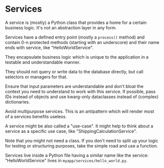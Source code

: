 # Services

A service is (mostly) a Python class that provides a home for a certain business logic. It's not an abstraction layer in
any form.

Services have a defined entry point (mostly a `process()` method) and contain 0-n protected methods (starting with an
underscore) and their name ends with service, like "HelloWorldService".

They encapsulate business logic which is unique to the application in a testable and understandable manner.

They should not query or write data to the database directly, but call selectors or managers for that.

Ensure that input parameters are understandable and don't bloat the context you need to understand to work with this
service. If possible, pass IDs instead of objects and use kwarg-only dataclasses instead of (complex) dictionaries.

Avoid multipurpose services. This is an antipattern which will render most of a services benefits useless.

A service might be also called a "use-case". It might help to think about a service as a specific use case, like
"ShippingCalculationService".

Note that you might not need a class. If you don't need to split up your logic for testing or structuring purposes, take
the simple road and use a function.

Services live inside a Python file having a similar name like the service: "HelloWorldService" lives in
`myapp/services/hello_world.py`.
